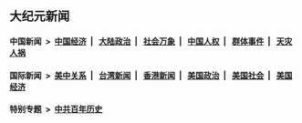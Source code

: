 ## 大纪元新闻

#### 中国新闻 &nbsp;>&nbsp; [中国经济](indexes/ncid283/README.md?06300445) &nbsp;| &nbsp; [大陆政治](indexes/ncid277/README.md?06300445) &nbsp;| &nbsp; [社会万象](indexes/ncid282/README.md?06300445) &nbsp;| &nbsp; [中国人权](indexes/ncid278/README.md?06300445) &nbsp;| &nbsp; [群体事件](indexes/ncid279/README.md?06300445) &nbsp;| &nbsp; [天灾人祸](indexes/ncid280/README.md?06300445)

#### 国际新闻 &nbsp;>&nbsp; [美中关系](indexes/nf1412576/README.md?06300445) &nbsp;| &nbsp; [台湾新闻](indexes/ncid1349361/README.md?06300445) &nbsp;| &nbsp; [香港新闻](indexes/ncid1349362/README.md?06300445) &nbsp;| &nbsp; [美国政治](indexes/ncid1078159/README.md?06300445) &nbsp;| &nbsp; [美国社会](indexes/ncid1078160/README.md?06300445) &nbsp;| &nbsp; [美国经济](indexes/ncid1078158/README.md?06300445)

#### 特别专题 &nbsp;>&nbsp; [中共百年历史](https://github.com/easy2view/epoch-special/blob/master/README.md?06300445)  
